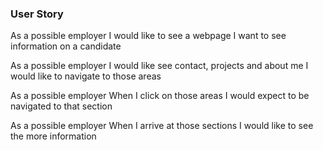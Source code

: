 ### User Story

As a possible employer
I would like to see a webpage
I want to see information on a candidate

As a possible employer
I would like see contact, projects and about me 
I would like to navigate to those areas


As a possible employer
When I click on those areas 
I would expect to be navigated to that section

As a possible employer
When I arrive at those sections 
I would like to see the more information


